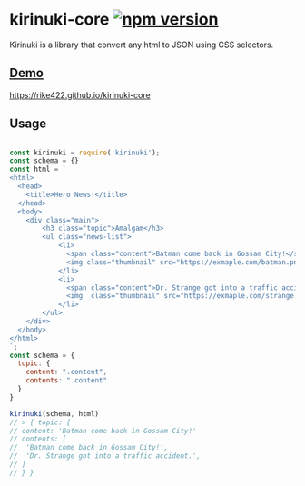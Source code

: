 # kirinuki-core [![npm version](https://badge.fury.io/js/kirinuki-core.svg)](https://badge.fury.io/js/kirinuki-core)

Kirinuki is a library that convert any html to JSON using CSS selectors.

## [Demo](https://rike422.github.io/kirinuki-core)

https://rike422.github.io/kirinuki-core


## Usage

```javascript

const kirinuki = require('kirinuki');
const schema = {}
const html = `
<html>
  <head>
    <title>Hero News!</title>
  </head>
  <body>
    <div class="main">
        <h3 class="topic">Amalgam</h3>
        <ul class="news-list">
            <li>
              <span class="content">Batman come back in Gossam City!</span>
              <img class="thumbnail" src="https://exmaple.com/batman.png"></img>
            </li>
            <li>
              <span class="content">Dr. Strange got into a traffic accident.</span>
              <img  class="thumbnail" src="https://exmaple.com/strange.png"></img>
            </li>
        </ul>
    </div>
  </body>
</html>
`;
const schema = {
  topic: {
    content: ".content",
    contents: ".content"
  }
}

kirinuki(schema, html)
// > { topic: { 
// content: 'Batman come back in Gossam City!' 
// contents: [
//  'Batman come back in Gossam City!',
//  'Dr. Strange got into a traffic accident.',
// ]
// } }
```
